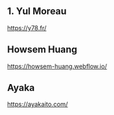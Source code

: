 ## **1. Yul Moreau** ##
https://y78.fr/

## **Howsem Huang** ##
https://howsem-huang.webflow.io/

## **Ayaka** ##
https://ayakaito.com/
